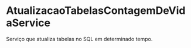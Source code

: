 # AtualizacaoTabelasContagemDeVidaService
Serviço que atualiza tabelas no SQL em determinado tempo.
